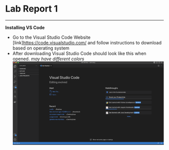 # Lab Report 1
---

**Installing VS Code**

* Go to the Visual Studio Code Website  [link]https://code.visualstudio.com/ and follow instructions to download based on operating system
* After downloading Visual Studio Code should look like this when opened. *may have different colors*
![Image](shot1.png)
